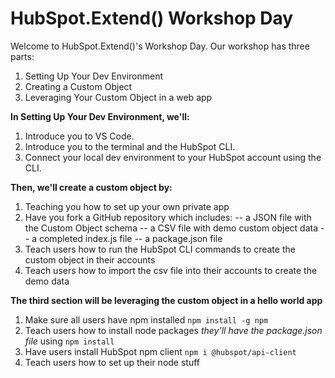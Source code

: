 # HubSpot.Extend() Workshop Day

Welcome to HubSpot.Extend()'s Workshop Day. Our workshop has three parts:
1. Setting Up Your Dev Environment
2. Creating a Custom Object
3. Leveraging Your Custom Object in a web app

**In Setting Up Your Dev Environment, we'll:**
1. Introduce you to VS Code.
2. Introduce you to the terminal and the HubSpot CLI.
3. Connect your local dev environment to your HubSpot account using the CLI.

**Then, we'll create a custom object by:**
1. Teaching you how to set up your own private app
2. Have you fork a GitHub repository which includes:
-- a JSON file with the Custom Object schema
-- a CSV file with demo custom object data
-- a completed index.js file
-- a package.json file
3. Teach users how to run the HubSpot CLI commands to create the custom object in their accounts
4. Teach users how to import the csv file into their accounts to create the demo data

**The third section will be leveraging the custom object in a hello world app**
1. Make sure all users have npm installed `npm install -g npm`
2. Teach users how to install node packages _they'll have the package.json file_ using `npm install`
3. Have users install HubSpot npm client `npm i @hubspot/api-client`
4. Teach users how to set up their node stuff
